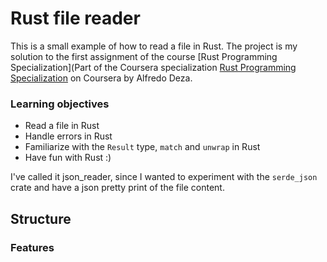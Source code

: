# Rust file reader

This is a small example of how to read a file in Rust.
The project is my solution to the first assignment of the course [Rust Programming Specialization](Part of the Coursera specialization [Rust Programming Specialization](https://www.coursera.org/specializations/rust-programming) on Coursera
by Alfredo Deza.

### Learning objectives

- Read a file in Rust 
- Handle errors in Rust
- Familiarize with the `Result` type, `match` and `unwrap` in Rust
- Have fun with Rust :)

I've called it json_reader, since I wanted to experiment with the `serde_json` crate
and have a json pretty print of the file content.

## Structure



### Features


